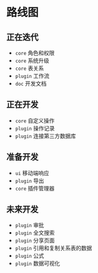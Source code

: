 # 路线图

## 正在迭代

- `core` 角色和权限
- `core` 系统升级
- `core` 表关系
- `plugin` 工作流
- `doc` 开发文档

## 正在开发

- `core` 自定义操作
- `plugin` 操作记录
- `plugin` 连接第三方数据库

## 准备开发

- `ui` 移动端响应
- `plugin` 导出
- `core` 插件管理器

## 未来开发

- `plugin` 审批
- `plugin` 全文搜索
- `plugin` 分享页面
- `plugin` 引用和复制关系表的数据
- `plugin` 公式
- `plugin` 数据可视化